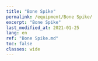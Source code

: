 ```yaml
---
title: "Bone Spike"
permalink: /equipment/Bone Spike/
excerpt: "Bone Spike"
last_modified_at: 2021-01-25
lang: en
ref: "Bone Spike.md"
toc: false
classes: wide
---
```


